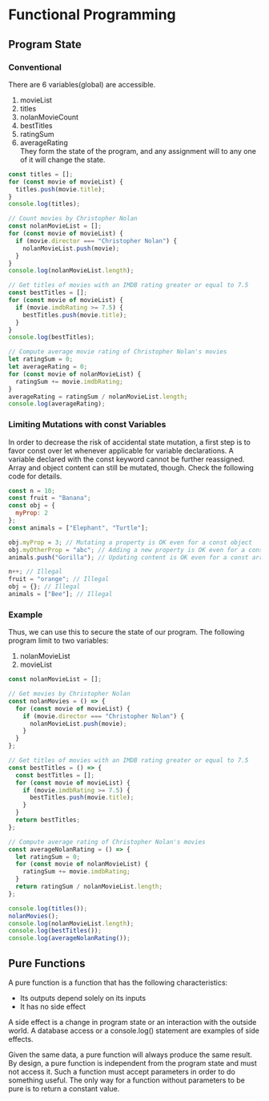 # Functional Programming

## Program State
### Conventional

There are 6 variables(global) are accessible.
1. movieList
2. titles
3. nolanMovieCount
4. bestTitles
5. ratingSum
6. averageRating  
They form the state of the program, and any assignment will to any one of it will change the state.

```javascript
const titles = [];
for (const movie of movieList) {
  titles.push(movie.title);
}
console.log(titles);

// Count movies by Christopher Nolan
const nolanMovieList = [];
for (const movie of movieList) {
  if (movie.director === "Christopher Nolan") {
    nolanMovieList.push(movie);
  }
}
console.log(nolanMovieList.length);

// Get titles of movies with an IMDB rating greater or equal to 7.5
const bestTitles = [];
for (const movie of movieList) {
  if (movie.imdbRating >= 7.5) {
    bestTitles.push(movie.title);
  }
}
console.log(bestTitles);

// Compute average movie rating of Christopher Nolan's movies
let ratingSum = 0;
let averageRating = 0;
for (const movie of nolanMovieList) {
  ratingSum += movie.imdbRating;
}
averageRating = ratingSum / nolanMovieList.length;
console.log(averageRating);

```


### Limiting Mutations with const Variables
In order to decrease the risk of accidental state mutation, a first step is to favor const over let whenever applicable for variable declarations. A variable declared with the const keyword cannot be further reassigned. Array and object content can still be mutated, though. Check the following code for details.

```javascript
const n = 10;
const fruit = "Banana";
const obj = {
  myProp: 2
};
const animals = ["Elephant", "Turtle"];

obj.myProp = 3; // Mutating a property is OK even for a const object
obj.myOtherProp = "abc"; // Adding a new property is OK even for a const object
animals.push("Gorilla"); // Updating content is OK even for a const array

n++; // Illegal
fruit = "orange"; // Illegal
obj = {}; // Illegal
animals = ["Bee"]; // Illegal

```
### Example
Thus, we can use this to secure the state of our program.
The following program limit to two variables:  
1. nolanMovieList
2. movieList

```javascript
const nolanMovieList = [];

// Get movies by Christopher Nolan
const nolanMovies = () => {
  for (const movie of movieList) {
    if (movie.director === "Christopher Nolan") {
      nolanMovieList.push(movie);
    }
  }
};

// Get titles of movies with an IMDB rating greater or equal to 7.5
const bestTitles = () => {
  const bestTitles = [];
  for (const movie of movieList) {
    if (movie.imdbRating >= 7.5) {
      bestTitles.push(movie.title);
    }
  }
  return bestTitles;
};

// Compute average rating of Christopher Nolan's movies
const averageNolanRating = () => {
  let ratingSum = 0;
  for (const movie of nolanMovieList) {
    ratingSum += movie.imdbRating;
  }
  return ratingSum / nolanMovieList.length;
};

console.log(titles());
nolanMovies();
console.log(nolanMovieList.length);
console.log(bestTitles());
console.log(averageNolanRating());
```

## Pure Functions
A pure function is a function that has the following characteristics:  
* Its outputs depend solely on its inputs
* It has no side effect  

A side effect is a change in program state or an interaction with the outside world. A database access or a console.log() statement are examples of side effects.

Given the same data, a pure function will always produce the same result. By design, a pure function is independent from the program state and must not access it. Such a function must accept parameters in order to do something useful. The only way for a function without parameters to be pure is to return a constant value.

